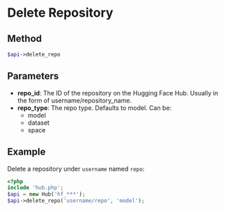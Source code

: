 # Delete Repository

## Method

```php
$api->delete_repo
```

## Parameters

* **repo_id**: The ID of the repository on the Hugging Face Hub. Usually in the form of username/repository_name.
* **repo_type**: The repo type. Defaults to model. Can be:
  * model
  * dataset
  * space

## Example

Delete a repository under `username` named `repo`:

```php
<?php
include 'hub.php';
$api = new Hub('hf_***');
$api->delete_repo('username/repo', 'model');
```

